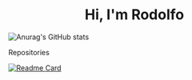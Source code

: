 <h1 align="center">Hi, I'm Rodolfo</h1>

![Anurag's GitHub stats](https://github-readme-stats.vercel.app/api?username=RBNery&show_icons=true&theme=merko)

Repositories

[![Readme Card](https://github-readme-stats.vercel.app/api/pin/?username=RBNery&repo=LIBFT)](https://github.com/RBNery/LIBFT)


